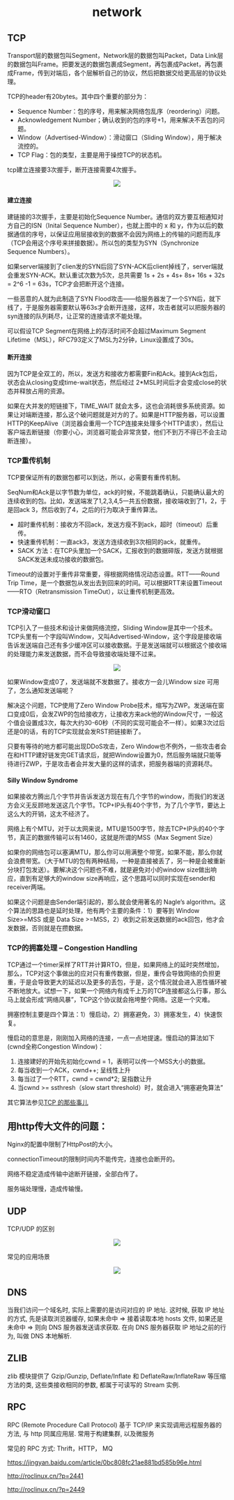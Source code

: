 <h1 align="center">network</h1>


TCP
-

Transport层的数据包叫Segment，Network层的数据包叫Packet，Data Link层的数据包叫Frame。把要发送的数据包裹成Segment，再包裹成Packet，再包裹成Frame，传到对端后，各个层解析自己的协议，然后把数据交给更高层的协议处理。

TCP的header有20bytes。其中四个重要的部分为：

- Sequence Number：包的序号，用来解决网络包乱序（reordering）问题。
- Acknowledgement Number；确认收到的包的序号+1，用来解决不丢包的问题。
- Window（Advertised-Window）：滑动窗口（Sliding Window），用于解决流控的。
- TCP Flag：包的类型，主要是用于操控TCP的状态机。

tcp建立连接要3次握手，断开连接需要4次握手。

<p align="center"><img src="/images/posts/2017-08-29/tcp_open_close.jpg" /></p>

#### 建立连接

建链接的3次握手，主要是初始化Sequence Number。通信的双方要互相通知对方自己的ISN（Inital Sequence Number），也就上图中的 x 和 y，作为以后的数据通信的序号，以保证应用层接收到的数据不会因为网络上的传输的问题而乱序（TCP会用这个序号来拼接数据）。所以包的类型为SYN（Synchronize Sequence Numbers）。

如果server端接到了clien发的SYN后回了SYN-ACK后client掉线了，server端就会重发SYN-ACK。默认重试次数为5次，总共需要 1s + 2s + 4s+ 8s+ 16s + 32s = 2^6 -1 = 63s，TCP才会把断开这个连接。

一些恶意的人就为此制造了SYN Flood攻击——给服务器发了一个SYN后，就下线了，于是服务器需要默认等63s才会断开连接，这样，攻击者就可以把服务器的syn连接的队列耗尽，让正常的连接请求不能处理。

可以假设TCP Segment在网络上的存活时间不会超过Maximum Segment Lifetime（MSL），RFC793定义了MSL为2分钟，Linux设置成了30s。

#### 断开连接

因为TCP是全双工的，所以，发送方和接收方都需要Fin和Ack。接到Ack包后，状态会从closing变成time-wait状态，然后经过 2*MSL时间后才会变成close的状态并释放占用的资源。

如果在大并发的短链接下，TIME_WAIT 就会太多，这也会消耗很多系统资源。如果让对端断连接，那么这个破问题就是对方的了。如果是HTTP服务器，可以设置HTTP的KeepAlive（浏览器会重用一个TCP连接来处理多个HTTP请求），然后让客户端去断链接（你要小心，浏览器可能会非常贪婪，他们不到万不得已不会主动断连接）。

### TCP重传机制

TCP要保证所有的数据包都可以到达，所以，必需要有重传机制。

SeqNum和Ack是以字节数为单位，ack的时候，不能跳着确认，只能确认最大的连续收到的包。比如，发送端发了1,2,3,4,5一共五份数据，接收端收到了1，2，于是回ack 3，然后收到了4，之后的行为取决于重传算法。

- 超时重传机制：接收方不回ack，发送方瘦不到ack，超时（timeout）后重传。
- 快速重传机制：一直ack3，发送方连续收到3次相同的ack，就重传。
- SACK 方法：在TCP头里加一个SACK，汇报收到的数据碎版，发送方就根据SACK发送未成功接收的数据包。

Timeout的设置对于重传非常重要，得根据网络情况动态设置。RTT——Round Trip Time，是一个数据包从发出去到回来的时间。可以根据RTT来设置Timeout——RTO（Retransmission TimeOut），以让重传机制更高效。

### TCP滑动窗口

TCP引入了一些技术和设计来做网络流控，Sliding Window是其中一个技术。TCP头里有一个字段叫Window，又叫Advertised-Window，这个字段是接收端告诉发送端自己还有多少缓冲区可以接收数据。于是发送端就可以根据这个接收端的处理能力来发送数据，而不会导致接收端处理不过来。

<p align="center"><img src="/images/posts/2017-08-29/tcpswflow.png" /></p>

如果Window变成0了，发送端就不发数据了。接收方一会儿Window size 可用了，怎么通知发送端呢？

解决这个问题，TCP使用了Zero Window Probe技术，缩写为ZWP。发送端在窗口变成0后，会发ZWP的包给接收方，让接收方来ack他的Window尺寸，一般这个值会设置成3次，每次大约30-60秒（不同的实现可能会不一样）。如果3次过后还是0的话，有的TCP实现就会发RST把链接断了。

只要有等待的地方都可能出现DDoS攻击，Zero Window也不例外，一些攻击者会在和HTTP建好链发完GET请求后，就把Window设置为0，然后服务端就只能等待进行ZWP，于是攻击者会并发大量的这样的请求，把服务器端的资源耗尽。

#### Silly Window Syndrome

如果接收方腾出几个字节并告诉发送方现在有几个字节的window，而我们的发送方会义无反顾地发送这几个字节。TCP+IP头有40个字节，为了几个字节，要达上这么大的开销，这太不经济了。

网络上有个MTU，对于以太网来说，MTU是1500字节，除去TCP+IP头的40个字节，真正的数据传输可以有1460，这就是所谓的MSS（Max Segment Size）

如果你的网络包可以塞满MTU，那么你可以用满整个带宽，如果不能，那么你就会浪费带宽。（大于MTU的包有两种结局，一种是直接被丢了，另一种是会被重新分块打包发送）。要解决这个问题也不难，就是避免对小的window size做出响应，直到有足够大的window size再响应，这个思路可以同时实现在sender和receiver两端。

如果这个问题是由Sender端引起的，那么就会使用著名的 Nagle’s algorithm。这个算法的思路也是延时处理，他有两个主要的条件：1）要等到 Window Size>=MSS 或是 Data Size >=MSS，2）收到之前发送数据的ack回包，他才会发数据，否则就是在攒数据。

### TCP的拥塞处理 – Congestion Handling

TCP通过一个timer采样了RTT并计算RTO，但是，如果网络上的延时突然增加，那么，TCP对这个事做出的应对只有重传数据，但是，重传会导致网络的负担更重，于是会导致更大的延迟以及更多的丢包，于是，这个情况就会进入恶性循环被不断地放大。试想一下，如果一个网络内有成千上万的TCP连接都这么行事，那么马上就会形成“网络风暴”，TCP这个协议就会拖垮整个网络。这是一个灾难。

拥塞控制主要是四个算法：1）慢启动，2）拥塞避免，3）拥塞发生，4）快速恢复。

慢启动的意思是，刚刚加入网络的连接，一点一点地提速。慢启动的算法如下(cwnd全称Congestion Window)：

1. 连接建好的开始先初始化cwnd = 1，表明可以传一个MSS大小的数据。
2. 每当收到一个ACK，cwnd++; 呈线性上升
3. 每当过了一个RTT，cwnd = cwnd*2; 呈指数让升
4. 当cwnd >= ssthresh（slow start threshold）时，就会进入“拥塞避免算法”

其它算法参见<a href="https://coolshell.cn/articles/11564.html" target="blank">TCP 的那些事儿</a>

用http传大文件的问题：
-

Nginx的配置中限制了HttpPost的大小。

connectionTimeout的限制时间内不能传完，连接也会断开的。

网络不稳定造成传输中途断开链接，全部白传了。

服务端处理慢，造成传输慢。

UDP
-

TCP/UDP 的区别

<p align="center"><img src="/images/posts/2017-08-29/a.png" /></p>

常见的应用场景

<p align="center"><img src="/images/posts/2017-08-29/b.png" /></p>

DNS
-

当我们访问一个域名时, 实际上需要的是访问对应的 IP 地址. 这时候, 获取 IP 地址的方式, 先是读取浏览器缓存, 如果未命中 => 接着读取本地 hosts 文件, 如果还是未命中 => 则向 DNS 服务器发送请求获取. 在向 DNS 服务器获取 IP 地址之前的行为, 叫做 DNS 本地解析.

ZLIB
-

zlib 模块提供了 Gzip/Gunzip, Deflate/Inflate 和 DeflateRaw/InflateRaw 等压缩方法的类, 这些类接收相同的参数, 都属于可读写的 Stream 实例.

RPC
-

RPC (Remote Procedure Call Protocol) 基于 TCP/IP 来实现调用远程服务器的方法, 与 http 同属应用层. 常用于构建集群, 以及微服务

常见的 RPC 方式: Thrift，HTTP， MQ



https://jingyan.baidu.com/article/0bc808fc21ae881bd585b96e.html

http://roclinux.cn/?p=2441

http://roclinux.cn/?p=2449